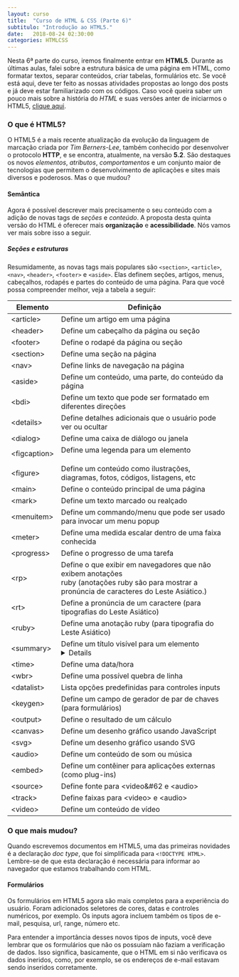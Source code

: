 ```yaml
---
layout: curso
title:  "Curso de HTML & CSS (Parte 6)"
subtitulo: "Introdução ao HTML5."
date:   2018-08-24 02:30:00
categories: HTMLCSS
---
```


Nesta 6ª parte do curso, iremos finalmente entrar em **HTML5**. Durante as últimas aulas, falei sobre a estrutura básica de uma página em HTML, como formatar textos, separar conteúdos, criar tabelas, formulários etc. Se você está aqui, deve ter feito as nossas atividades propostas ao longo dos posts e já deve estar familiarizado com os códigos. Caso você queira saber um pouco mais sobre a história do *HTML* e suas versões anter de iniciarmos o HTML5, [clique aqui](https://pt.wikipedia.org/wiki/HTML#Hist%C3%B3ria).

### O que é HTML5?

O HTML5 é a mais recente atualização da evolução da linguagem de marcação criada por *Tim Berners-Lee*, também conhecido por desenvolver o protocolo **HTTP**, e se encontra, atualmente, na versão **5.2**. São destaques os novos *elementos*, *atributos*, *comportamentos* e um conjunto maior de tecnologias que permitem o desenvolvimento de aplicações e sites mais diversos e poderosos. Mas o que mudou?

#### Semântica

Agora é possível descrever mais precisamente o seu conteúdo com a adição de novas tags de *seções* e *conteúdo*. A proposta desta quinta versão do HTML é oferecer mais **organização** e **acessibilidade**. Nós vamos ver mais sobre isso a seguir.

##### Seções e estruturas

Resumidamente, as novas tags mais populares são ```<section>```, ```<article>```, ```<nav>```, ```<header>```, ```<footer>``` e ```<aside>```. Elas definem seções, artigos, menus, cabeçalhos, rodapés e partes do conteúdo de uma página. Para que você possa compreender melhor, veja a tabela a seguir:

Elemento              |    Definição
----------------------|-----------------------------------------
&#60;article&#62;	    | Define um artigo em uma página
&#60;header&#62;	    | Define um cabeçalho da página ou seção
&#60;footer&#62;		  | Define o rodapé da página ou seção
&#60;section&#62;		  | Define uma seção na página
&#60;nav&#62;	        | Define links de navegação na página
&#60;aside&#62;		    | Define um conteúdo, uma parte, do conteúdo da página
&#60;bdi&#62;	        | Define um texto que pode ser formatado em diferentes direções
&#60;details&#62;		  | Define detalhes adicionais que o usuário pode ver ou ocultar
&#60;dialog&#62;		  | Define uma caixa de diálogo ou janela
&#60;figcaption&#62;	|	Define uma legenda para um elemento <figure>
&#60;figure&#62;		  | Define um conteúdo como ilustrações, diagramas, fotos, códigos, listagens, etc
&#60;main&#62;		    | Define o conteúdo principal de uma página
&#60;mark&#62;		    | Define um texto marcado ou realçado
&#60;menuitem&#62;		| Define um commando/menu que pode ser usado para invocar um menu popup
&#60;meter&#62;		    | Define uma medida escalar dentro de uma faixa conhecida
&#60;progress&#62;		| Define o progresso de uma tarefa
&#60;rp&#62;		      | Define o que exibir em navegadores que não exibem anotações<br>ruby (anotações ruby são para mostrar a pronúncia de caracteres do Leste Asiático.)
&#60;rt&#62;		      | Define a pronúncia de um caractere (para tipografias do Leste Asiático)
&#60;ruby&#62;		    | Define uma anotação ruby (para tipografia do Leste Asiático)
&#60;summary&#62;		  | Define um título visível para um elemento <details>
&#60;time&#62;		    | Define uma data/hora
&#60;wbr&#62;		      | Define uma possível quebra de linha
&#60;datalist&#62;		| Lista opções predefinidas para controles inputs
&#60;keygen&#62;		  | Define um campo de gerador de par de chaves (para formulários)
&#60;output&#62;		  | Define o resultado de um cálculo
&#60;canvas&#62;		  | Define um desenho gráfico usando JavaScript
&#60;svg&#62;		      | Define um desenho gráfico usando SVG
&#60;audio&#62;		    | Define um conteúdo de som ou música
&#60;embed&#62;		    | Define um contêiner para aplicações externas (como plug-ins)
&#60;source&#62;		  | Define fonte para &#60;video&#62 e &#60;audio&#62;
&#60;track&#62;		    | Define faixas para &#60;video&#62; e &#60;audio&#62;
&#60;video&#62;		    | Define um conteúdo de vídeo
  
### O que mais mudou?

Quando escrevemos documentos em HTML5, uma das primeiras novidades é a declaração *doc type*, que foi simplificada para ```<!DOCTYPE HTML>```. Lembre-se de que esta declaração é necessária para informar ao navegador que estamos trabalhando com HTML.

#### Formulários

Os formulários em HTML5 agora são mais completos para a experiência do usuário. Foram adicionados seletores de cores, datas e controles numéricos, por exemplo. Os inputs agora incluem também os tipos de e-mail, pesquisa, url, range, número etc.

Para entender a importância desses novos tipos de inputs, você deve lembrar que os formulários que não os possuíam não faziam a verificação de dados. Isso significa, basicamente, que o HTML em si não verificava os dados ineridos, como, por exemplo, se os endereços de e-mail estavam sendo inseridos corretamente.
